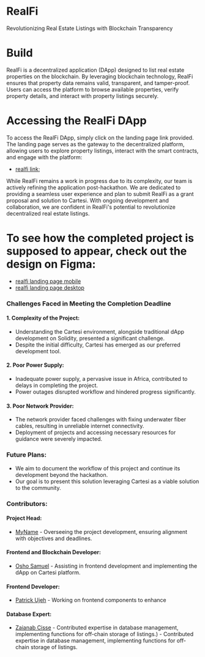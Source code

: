 # RealFi
Revolutionizing Real Estate Listings with Blockchain Transparency

# Build

RealFi is a decentralized application (DApp) designed to list real estate properties on the blockchain. By leveraging blockchain technology, RealFi ensures that property data remains valid, transparent, and tamper-proof. Users can access the platform to browse available properties, verify property details, and interact with property listings securely.

# Accessing the RealFi DApp

To access the RealFi DApp, simply click on the landing page link provided. The landing page serves as the gateway to the decentralized platform, allowing users to explore property listings, interact with the smart contracts, and engage with the platform:
- [realfi link](https://real-finance.netlify.app);

While RealFi remains a work in progress due to its complexity, our team is actively refining the application post-hackathon. We are dedicated to providing a seamless user experience and plan to submit RealFi as a grant proposal and solution to Cartesi. With ongoing development and collaboration, we are confident in RealFi's potential to revolutionize decentralized real estate listings.

# To see how the completed project is supposed to appear, check out the design on Figma:
- [realfi landing page mobile](https://www.figma.com/file/BhHdrws1O7kQAbVGi4bKvF/RealFi?type=design&node-id=216-428&mode=design&t=8yFao2KJ7VG85wCr-0)
- [realfi landing page desktop](https://www.figma.com/file/BhHdrws1O7kQAbVGi4bKvF/RealFi?type=design&node-id=216-941&mode=design&t=8yFao2KJ7VG85wCr-0)
### Challenges Faced in Meeting the Completion Deadline

#### 1. Complexity of the Project:
   - Understanding the Cartesi environment, alongside traditional dApp development on Solidity, presented a significant challenge.
   - Despite the initial difficulty, Cartesi has emerged as our preferred development tool.

#### 2. Poor Power Supply:
   - Inadequate power supply, a pervasive issue in Africa, contributed to delays in completing the project.
   - Power outages disrupted workflow and hindered progress significantly.

#### 3. Poor Network Provider:
   - The network provider faced challenges with fixing underwater fiber cables, resulting in unreliable internet connectivity.
   - Deployment of projects and accessing necessary resources for guidance were severely impacted.

### Future Plans:
   - We aim to document the workflow of this project and continue its development beyond the hackathon.
   - Our goal is to present this solution leveraging Cartesi as a viable solution to the community.
### Contributors:

#### Project Head:
- [MyName](https://github.com/MyName) - Overseeing the project development, ensuring alignment with objectives and deadlines.

#### Frontend and Blockchain Developer:
- [Osho Samuel](https://github.com/geekman58748) - Assisting in frontend development and implementing the dApp on Cartesi platform.

#### Frontend Developer:
- [Patrick Ujeh](https://github.com/Paa3k) - Working on frontend components to enhance 

#### Database Expert:
- [Zaianab Cisse](https://github.com/DBExpert) - Contributed expertise in database management, implementing functions for off-chain storage of listings.) - Contributed expertise in database management, implementing functions for off-chain storage of listings.